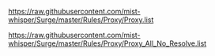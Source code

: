 https://raw.githubusercontent.com/mist-whisper/Surge/master/Rules/Proxy/Proxy.list

https://raw.githubusercontent.com/mist-whisper/Surge/master/Rules/Proxy/Proxy_All_No_Resolve.list
